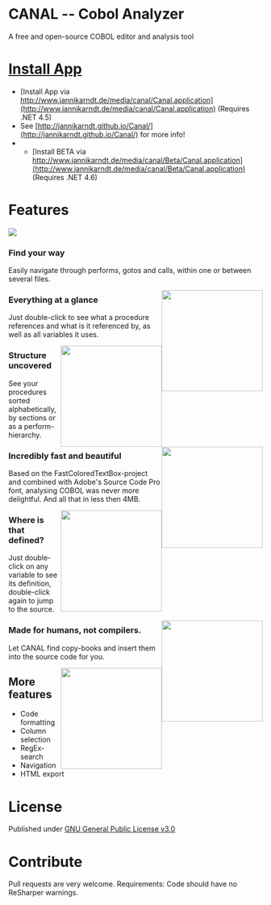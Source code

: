 # CANAL -- Cobol Analyzer
A free and open-source COBOL editor and analysis tool

# [Install App](http://www.jannikarndt.de/media/canal/Canal.application)

- [Install App via http://www.jannikarndt.de/media/canal/Canal.application](http://www.jannikarndt.de/media/canal/Canal.application) (Requires .NET 4.5)
- See [http://jannikarndt.github.io/Canal/](http://jannikarndt.github.io/Canal/) for more info!
- - [Install BETA via http://www.jannikarndt.de/media/canal/Beta/Canal.application](http://www.jannikarndt.de/media/canal/Beta/Canal.application) (Requires .NET 4.6)

# Features

![](http://jannikarndt.github.io/Canal/screenshots/screencast.gif)

### Find your way
Easily navigate through performs, gotos and calls, within one or between several files.

<img src="http://jannikarndt.github.io/Canal/screenshots/navigation.png" width="200" style="float: right;">

### Everything at a glance
Just double-click to see what a procedure references and what is it referenced by, as well as all variables it uses.

<img src="http://jannikarndt.github.io/Canal/screenshots/navigation.png" width="200" style="float: right;">

### Structure uncovered
See your procedures sorted alphabetically, by sections or as a perform-hierarchy.

<img src="http://jannikarndt.github.io/Canal/screenshots/toc.PNG"  width="200" style="float: right;">

### Incredibly fast and beautiful
Based on the FastColoredTextBox-project and combined with Adobe's Source Code Pro font, analysing COBOL was never more delightful. And all that in less then 4MB.

<img src="http://jannikarndt.github.io/Canal/screenshots/code.png"  width="200" style="float: right;">

### Where is that defined?
Just double-click on any variable to see its definition, double-click again to jump to the source.

<img src="http://jannikarndt.github.io/Canal/screenshots/variables.PNG"  width="200" style="float: right;">

### Made for humans, not compilers.
Let CANAL find copy-books and insert them into the source code for you.

<img src="http://jannikarndt.github.io/Canal/screenshots/copybooks.png"  width="200" style="float: right;">

## More features
- Code formatting
- Column selection
- RegEx-search
- Navigation
- HTML export

# License
Published under [GNU General Public License v3.0](https://www.gnu.org/licenses/gpl-3.0.html)

# Contribute
Pull requests are very welcome. Requirements: Code should have no ReSharper warnings.

